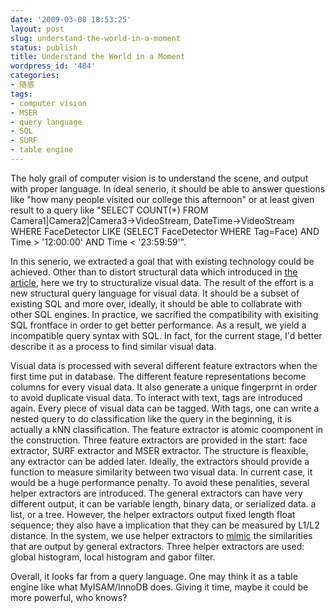 ```yaml
---
date: '2009-03-08 18:53:25'
layout: post
slug: understand-the-world-in-a-moment
status: publish
title: Understand the World in a Moment
wordpress_id: '484'
categories:
- 随感
tags:
- computer vision
- MSER
- query language
- SQL
- SURF
- table engine
---
```


The holy grail of computer vision is to understand the scene, and output with proper language. In ideal senerio, it should be able to answer questions like "how many people visited our college this afternoon" or at least given result to a query like "SELECT COUNT(*) FROM Camera1|Camera2|Camera3->VideoStream, DateTime->VideoStream WHERE FaceDetector LIKE (SELECT FaceDetector WHERE Tag=Face) AND Time > '12:00:00' AND Time < '23:59:59'".

In this senerio, we extracted a goal that with existing technology could be achieved. Other than to distort structural data which introduced in [the article](http://jsms.me/?p=399), here we try to structuralize visual data. The result of the effort is a new structural query language for visual data. It should be a subset of existing SQL and more over, ideally, it should be able to collabrate with other SQL engines. In practice, we sacrified the compatibility with exisiting SQL frontface in order to get better performance. As a result, we yield a incompatible query syntax with SQL. In fact, for the current stage, I'd better describe it as a process to find similar visual data.

Visual data is processed with several different feature extractors when the first time put in database. The different feature representations become columns for every visual data. It also generate a unique fingerprnt in order to avoid duplicate visual data. To interact with text, tags are introduced again. Every piece of visual data can be tagged. With tags, one can write a nested query to do classification like the query in the beginning, it is actually a kNN classification. The feature extractor is atomic coomponent in the construction. Three feature extractors are provided in the start: face extractor, SURF extractor and MSER extractor. The structure is fleaxible, any extractor can be added later. Ideally, the extractors should provide a function to measure similarity between two visual data. In current case, it would be a huge performance penalty. To avoid these penalities, several helper extractors are introduced. The general extractors can have very different output, it can be variable length, binary data, or serialized data. a list, or a tree. However, the helper extractors output fixed length float sequence; they also have a implication that they can be measured by L1/L2 distance. In the system, we use helper extractors to [mimic](http://jsms.me/?p=450) the similarities that are output by general extractors. Three helper extractors are used: global histogram, local histogram and gabor filter.

Overall, it looks far from a query language. One may think it as a table engine like what MyISAM/InnoDB does. Giving it time, maybe it could be more powerful, who knows?
